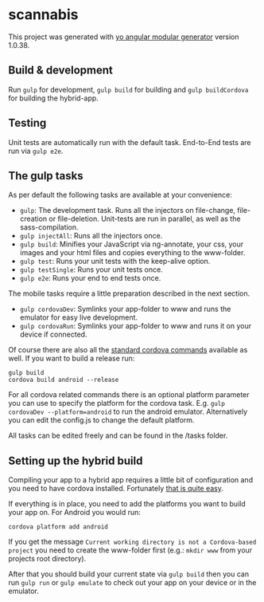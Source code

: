 # scannabis

This project was generated with [yo angular modular generator](https://github.com/johannesjo/generator-modular-angular)
version 1.0.38.

## Build & development

Run `gulp` for development, `gulp build` for building and `gulp buildCordova` for building the hybrid-app.

## Testing

Unit tests are automatically run with the default task. End-to-End tests are run via `gulp e2e`.

## The gulp tasks
As per default the following tasks are available at your convenience:

* `gulp`: The development task. Runs all the injectors on file-change, file-creation or file-deletion. Unit-tests are run in parallel, as well as the sass-compilation. 
* `gulp injectAll`: Runs all the injectors once.
* `gulp build`: Minifies your JavaScript via ng-annotate, your css, your images and your html files and copies everything to the www-folder.  
* `gulp test`: Runs your unit tests with the keep-alive option. 
* `gulp testSingle`: Runs your unit tests once. 
* `gulp e2e`: Runs your end to end tests once. 

The mobile tasks require a little preparation described in the next section.

* `gulp cordovaDev`: Symlinks your app-folder to www and runs the emulator for easy live development. 
* `gulp cordovaRun`: Symlinks your app-folder to www and runs it on your device if connected. 

Of course there are also all the [standard cordova commands](https://cordova.apache.org/docs/en/4.0.0/guide_cli_index.md.html) available as well. If you want to build a release run:
 ```
 gulp build
 cordova build android --release
 ```

For all cordova related commands there is an optional platform parameter you can use to specify the platform for the cordova task. E.g. `gulp cordovaDev --platform=android` to run the android emulator. Alternatively you can edit the config.js to change the default platform.

All tasks can be edited freely and can be found in the /tasks folder.
 
## Setting up the hybrid build
Compiling your app to a hybrid app requires a little bit of configuration and you need to have cordova installed. Fortunately [that is quite easy](http://cordova.apache.org/docs/en/4.0.0/guide_cli_index.md.html#The%20Command-Line%20Interface).

If everything is in place, you need to add the platforms you want to build your app on. For Android you would run:
```
cordova platform add android
```
If you get the message  `Current working directory is not a Cordova-based project` you need to create the www-folder first (e.g.: `mkdir www` from your projects root directory). 

After that you should build your current state via `gulp build` then you can run `gulp run` or `gulp emulate` to check out your app on your device or in the emulator.